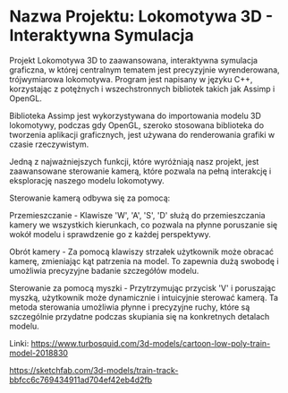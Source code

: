 # Nazwa Projektu: Lokomotywa 3D - Interaktywna Symulacja

Projekt Lokomotywa 3D to zaawansowana, interaktywna symulacja graficzna, w której centralnym tematem jest precyzyjnie wyrenderowana, trójwymiarowa lokomotywa. Program jest napisany w języku C++, korzystając z potężnych i wszechstronnych bibliotek takich jak Assimp i OpenGL.

Biblioteka Assimp jest wykorzystywana do importowania modelu 3D lokomotywy, podczas gdy OpenGL, szeroko stosowana biblioteka do tworzenia aplikacji graficznych, jest używana do renderowania grafiki w czasie rzeczywistym.

Jedną z najważniejszych funkcji, które wyróżniają nasz projekt, jest zaawansowane sterowanie kamerą, które pozwala na pełną interakcję i eksplorację naszego modelu lokomotywy.

Sterowanie kamerą odbywa się za pomocą:

Przemieszczanie - Klawisze 'W', 'A', 'S', 'D' służą do przemieszczania kamery we wszystkich kierunkach, co pozwala na płynne poruszanie się wokół modelu i sprawdzenie go z każdej perspektywy.

Obrót kamery - Za pomocą klawiszy strzałek użytkownik może obracać kamerę, zmieniając kąt patrzenia na model. To zapewnia dużą swobodę i umożliwia precyzyjne badanie szczegółów modelu.

Sterowanie za pomocą myszki - Przytrzymując przycisk 'V' i poruszając myszką, użytkownik może dynamicznie i intuicyjnie sterować kamerą. Ta metoda sterowania umożliwia płynne i precyzyjne ruchy, które są szczególnie przydatne podczas skupiania się na konkretnych detalach modelu.


Linki:
https://www.turbosquid.com/3d-models/cartoon-low-poly-train-model-2018830

https://sketchfab.com/3d-models/train-track-bbfcc6c769434911ad704ef42eb4d2fb